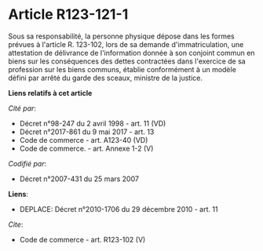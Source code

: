 # Article R123-121-1

Sous sa responsabilité, la personne physique dépose dans les formes prévues à l'article R. 123-102, lors de sa demande
d'immatriculation, une attestation de délivrance de l'information donnée à son conjoint commun en biens sur les conséquences
des dettes contractées dans l'exercice de sa profession sur les biens communs, établie conformément à un modèle défini par
arrêté du garde des sceaux, ministre de la justice.

**Liens relatifs à cet article**

_Cité par_:

  - Décret n°98-247 du 2 avril 1998 - art. 11 (VD)
  - Décret n°2017-861 du 9 mai 2017 - art. 13
  - Code de commerce - art. A123-40 (VD)
  - Code de commerce. - art. Annexe 1-2 (V)

_Codifié par_:

  - Décret n°2007-431 du 25 mars 2007

**Liens**:

  - DEPLACE: Décret n°2010-1706 du 29 décembre 2010 - art. 11

_Cite_:

  - Code de commerce - art. R123-102 (V)
